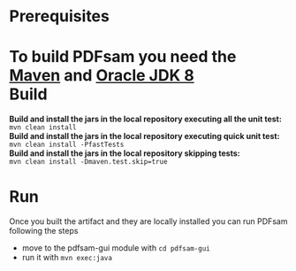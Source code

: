 Prerequisites
===========
To build PDFsam you need the [Maven](http://maven.apache.org/) and [Oracle JDK 8](https://www.google.com/?q=Oracle+jdk+8+download)   
Build
===========
**Build and install the jars in the local repository executing all the unit test:**   
`mvn clean install`    
**Build and install the jars in the local repository executing quick unit test:**   
`mvn clean install -PfastTests`    
**Build and install the jars in the local repository skipping tests:**   
`mvn clean install -Dmaven.test.skip=true`    
    
Run
===========
Once you built the artifact and they are locally installed you can run PDFsam following the steps  
* move to the pdfsam-gui module with `cd pdfsam-gui`
* run it with `mvn exec:java` 